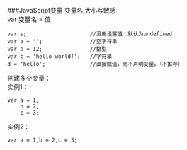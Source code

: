 ###JavaScript变量
变量名:大小写敏感   
var 变量名 = 值

    var s;                    //没用设置值；默认为undefined
    var a = '';               //空字符串
    var b = 12;               //整型
    var c = 'hello world!';   //字符串
    d = 'hello';              //直接赋值，而不声明变量。（不推荐）

创建多个变量：   
实例1：

    var a = 1,
        b = 2,
        c = 3;

实例2：

    var a = 1,b = 2,c = 3;
